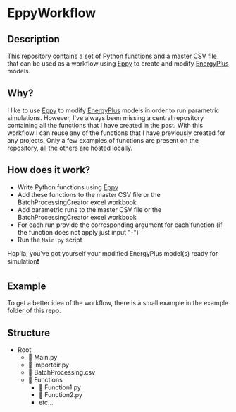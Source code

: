 # EppyWorkflow

## Description
This repository contains a set of Python functions and a master CSV file that can be used as a workflow using [Eppy](https://github.com/santoshphilip/eppy) to create and modify [EnergyPlus](https://github.com/NREL/EnergyPlus) models.

## Why?
I like to use [Eppy](https://github.com/santoshphilip/eppy) to modify [EnergyPlus](https://github.com/NREL/EnergyPlus) models in order to run parametric simulations. However, I've always been missing a central repository containing all the functions that I have created in the past. With this workflow I can reuse any of the functions that I have previously created for any projects. Only a few examples of functions are present on the repository, all the others are hosted locally.

## How does it work?
+ Write Python functions using [Eppy](https://github.com/santoshphilip/eppy) 
+ Add these functions to the master CSV file or the BatchProcessingCreator excel workbook
+ Add parametric runs to the master CSV file or the BatchProcessingCreator excel workbook
+ For each run provide the corresponding argument for each function (if the function does not apply just input "-")
+ Run the `Main.py` script

Hop'la, you've got yourself your modified EnergyPlus model(s) ready for simulation:exclamation:

## Example
To get a better idea of the workflow, there is a small example in the example folder of this repo.

## Structure

* Root
  * :memo: Main.py
  * :memo: importdir.py
  * :memo: BatchProcessing.csv
  * :file_folder: Functions
    * :memo: Function1.py
    * :memo: Function2.py
    * etc...